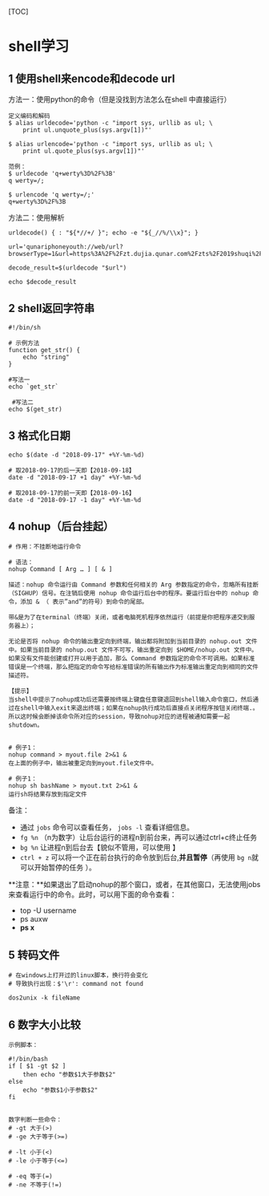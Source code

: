 [TOC]

# shell学习

## 1 使用shell来encode和decode url

方法一：使用python的命令（但是没找到方法怎么在shell 中直接运行）

```shell
定义编码和解码
$ alias urldecode='python -c "import sys, urllib as ul; \
    print ul.unquote_plus(sys.argv[1])"'

$ alias urlencode='python -c "import sys, urllib as ul; \
    print ul.quote_plus(sys.argv[1])"'

范例：
$ urldecode 'q+werty%3D%2F%3B'
q werty=/;

$ urlencode 'q werty=/;'
q+werty%3D%2F%3B
```

方法二：使用解析

```shell
urldecode() { : "${*//+/ }"; echo -e "${_//%/\\x}"; }

url='qunariphoneyouth://web/url?browserType=1&url=https%3A%2F%2Fzt.dujia.qunar.com%2Fzts%2F2019shuqi%2Ftouch.php%3Fin_track%3Dpush_vacation_sqdc%26et%3Dpush_vacation_sqdc%26bd_source%3Dpush_020021781'

decode_result=$(urldecode "$url")

echo $decode_result
```

## 2 shell返回字符串

```shell
#!/bin/sh

# 示例方法
function get_str() {
	echo "string"
}

#写法一
echo `get_str` 

 #写法二
echo $(get_str)
```

## 3 格式化日期

```shell
echo $(date -d "2018-09-17" +%Y-%m-%d)

# 取2018-09-17的后一天即【2018-09-18】
date -d "2018-09-17 +1 day" +%Y-%m-%d

# 取2018-09-17的前一天即【2018-09-16】
date -d "2018-09-17 -1 day" +%Y-%m-%d
```

## 4 nohup（后台挂起）

```shell
# 作用：不挂断地运行命令

# 语法：
nohup Command [ Arg … ] [ & ]

描述：nohup 命令运行由 Command 参数和任何相关的 Arg 参数指定的命令，忽略所有挂断（SIGHUP）信号。在注销后使用 nohup 命令运行后台中的程序。要运行后台中的 nohup 命令，添加 & （ 表示”and”的符号）到命令的尾部。

带&是为了在terminal（终端）关闭，或者电脑死机程序依然运行（前提是你把程序递交到服务器上）；

无论是否将 nohup 命令的输出重定向到终端，输出都将附加到当前目录的 nohup.out 文件中。如果当前目录的 nohup.out 文件不可写，输出重定向到 $HOME/nohup.out 文件中。如果没有文件能创建或打开以用于追加，那么 Command 参数指定的命令不可调用。如果标准错误是一个终端，那么把指定的命令写给标准错误的所有输出作为标准输出重定向到相同的文件描述符。

【提示】
当shell中提示了nohup成功后还需要按终端上键盘任意键退回到shell输入命令窗口，然后通过在shell中输入exit来退出终端；如果在nohup执行成功后直接点关闭程序按钮关闭终端.。所以这时候会断掉该命令所对应的session，导致nohup对应的进程被通知需要一起shutdown。


# 例子1：
nohup command > myout.file 2>&1 &
在上面的例子中，输出被重定向到myout.file文件中。

# 例子1：
nohup sh bashName > myout.txt 2>&1 &
运行sh将结果存放到指定文件
```

备注：

- 通过 `jobs` 命令可以查看任务， `jobs -l` 查看详细信息。
- `fg %n` （n为数字）让后台运行的进程n到前台来，再可以通过ctrl+c终止任务
- `bg %n` 让进程n到后台去【貌似不管用，可以使用 】
-  `ctrl + z` 可以将一个正在前台执行的命令放到后台,**并且暂停**（再使用 `bg n`就可以开始暂停的任务 ）。



**注意：**如果退出了启动nohup的那个窗口，或者，在其他窗口，无法使用jobs来查看运行中的命令。此时，可以用下面的命令查看：

- top -U username
- ps auxw
- **ps x**

## 5 转码文件

```shell
# 在windows上打开过的linux脚本，换行符会变化
# 导致执行出现：$'\r': command not found

dos2unix -k fileName
```

## 6 数字大小比较

```shell
示例脚本：

#!/bin/bash
if [ $1 -gt $2 ]
	then echo "参数$1大于参数$2"
else 
	echo "参数$1小于参数$2"
fi


数字判断一些命令：
# -gt 大于(>)
# -ge 大于等于(>=)

# -lt 小于(<)
# -le 小于等于(<=)

# -eq 等于(=)
# -ne 不等于(!=)
```

